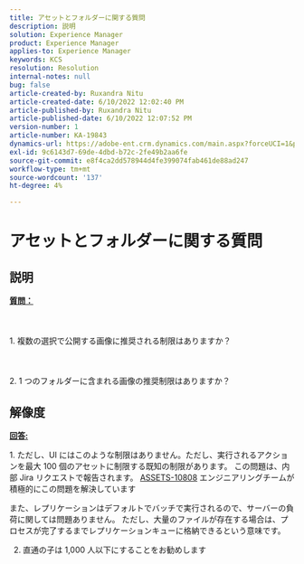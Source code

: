 ```yaml
---
title: アセットとフォルダーに関する質問
description: 説明
solution: Experience Manager
product: Experience Manager
applies-to: Experience Manager
keywords: KCS
resolution: Resolution
internal-notes: null
bug: false
article-created-by: Ruxandra Nitu
article-created-date: 6/10/2022 12:02:40 PM
article-published-by: Ruxandra Nitu
article-published-date: 6/10/2022 12:07:52 PM
version-number: 1
article-number: KA-19843
dynamics-url: https://adobe-ent.crm.dynamics.com/main.aspx?forceUCI=1&pagetype=entityrecord&etn=knowledgearticle&id=8085a936-b5e8-ec11-bb3c-000d3a3b17fa
exl-id: 9c6143d7-69de-4dbd-b72c-2fe49b2aa6fe
source-git-commit: e8f4ca2dd578944d4fe399074fab461de88ad247
workflow-type: tm+mt
source-wordcount: '137'
ht-degree: 4%

---
```


# アセットとフォルダーに関する質問

## 説明

<b><u>質問：</u></b><br><br> <br><br>1. 複数の選択で公開する画像に推奨される制限はありますか？<br><br> <br><br>2. 1 つのフォルダーに含まれる画像の推奨制限はありますか？

## 解像度


<b><u>回答:</u></b>

1. ただし、UI にはこのような制限はありません。ただし、実行されるアクションを最大 100 個のアセットに制限する既知の制限があります。 この問題は、内部 Jira リクエストで報告されます。 [ASSETS-10808](https://jira.corp.adobe.com/browse/ASSETS-10808) エンジニアリングチームが積極的にこの問題を解決しています

また、レプリケーションはデフォルトでバッチで実行されるので、サーバーの負荷に関しては問題ありません。 ただし、大量のファイルが存在する場合は、プロセスが完了するまでレプリケーションキューに格納できるという意味です。



2. 直通の子は 1,000 人以下にすることをお勧めします
